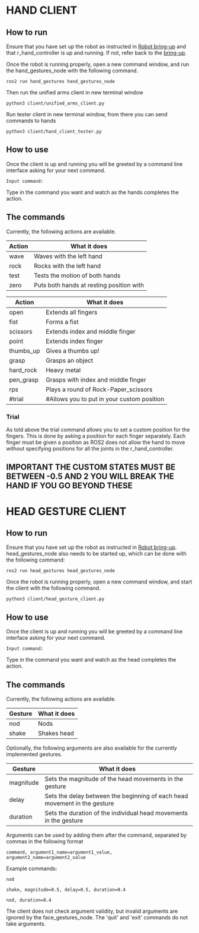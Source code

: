 # HAND CLIENT

## How to run

Ensure that you have set up the robot as instructed in [Robot bring-up](../docs/BRINGUP.md) and that r_hand_controller is up and running. If not, refer back to the [bring-up](../docs/BRINGUP.md).

Once the robot is running properly, open a new command window, and run the hand_gestures_node with the following command.
```
ros2 run hand_gestures hand_gestures_node
```
Then run the unified arms client in new terminal window

```
python3 client/unified_arms_client.py 
```

Run tester client in new terminal window, from there you can send commands to hands
```
python3 client/hand_client_tester.py
```

## How to use

Once the client is up and running you will be greeted by a command line interface asking for your next command.

```
Input command:
```

Type in the command you want and watch as the hands completes the action.

## The commands

Currently, the following actions are available.

| Action    | What it does                              |
| --------  | ----------------------------------------- | 
| wave      | Waves with the left hand                  | 
| rock      | Rocks with the left hand                  | 
| test      | Tests the motion of both hands            | 
| zero      | Puts both hands at resting position with  | 


| Action    | What it does                              |
| --------  | ----------------------------------------- | 
| open      | Extends all fingers                       | 
| fist      | Forms a fist                              | 
| scissors  | Extends index and middle finger           | 
| point     | Extends index finger                      | 
| thumbs_up | Gives a thumbs up!                        | 
| grasp     | Grasps an object                          | 
| hard_rock | Heavy metal                               | 
| pen_grasp | Grasps with index and middle finger       | 
| rps       | Plays a round of Rock-Paper_scissors      | 
| #trial     | #Allows you to put in your custom position | 

### Trial

As told above the trial command allows you to set a custom position for the fingers. This is done by asking a position for each finger separately. Each finger must be given a position as ROS2 does not allow the hand to move without specifying positions for all the joints in the r_hand_controller. 

## IMPORTANT THE CUSTOM STATES MUST BE BETWEEN -0.5 AND 2 YOU WILL BREAK THE HAND IF YOU GO BEYOND THESE

# HEAD GESTURE CLIENT

## How to run

Ensure that you have set up the robot as instructed in [Robot bring-up](../docs/BRINGUP.md). head_gestures_node also needs to be started up, which can be done with the following command:

```
ros2 run head_gestures head_gestures_node
```

Once the robot is running properly, open a new command window, and start the client with the following command.

```
python3 client/head_gesture_client.py 
```

## How to use

Once the client is up and running you will be greeted by a command line interface asking for your next command.

```
Input command:
```

Type in the command you want and watch as the head completes the action.

## The commands

Currently, the following actions are available.

| Gesture   | What it does                              |
| --------  | ----------------------------------------- | 
| nod       | Nods                                      | 
| shake     | Shakes head                               | 

Optionally, the following arguments are also available for the currently implemented gestures.

| Gesture   | What it does                                                               |
| --------  | -------------------------------------------------------------------------- | 
| magnitude | Sets the magnitude of the head movements in the gesture                    | 
| delay     | Sets the delay between the beginning of each head movement in the gesture  |
| duration  | Sets the duration of the individual head movements in the gesture          |

Arguments can be used by adding them after the command, separated by commas in the following format

```
command, argument1_name=argument1_value, argument2_name=argument2_value
```

Example commands:

```
nod
```
```
shake, magnitude=0.5, delay=0.5, duration=0.4
```
```
nod, duration=0.4
```

The client does not check argument validity, but invalid arguments are ignored by the face_gestures_node. The 'quit' and 'exit' commands do not take arguments.